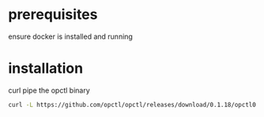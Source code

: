 # prerequisites

ensure docker is installed and running

# installation

curl pipe the opctl binary

```bash
curl -L https://github.com/opctl/opctl/releases/download/0.1.18/opctl0.1.18.linux.tgz | sudo tar -xzv -C /usr/local/bin
```

